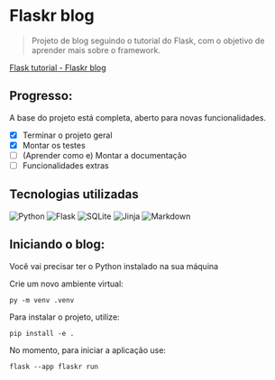 # Flaskr blog
> Projeto de blog seguindo o tutorial do Flask, com o objetivo de aprender mais sobre o framework.

[Flask tutorial - Flaskr blog](https://flask.palletsprojects.com/en/3.0.x/tutorial/)
## Progresso:

A base do projeto está completa, aberto para novas funcionalidades.

- [x] Terminar o projeto geral
- [x] Montar os testes
- [ ] (Aprender como e) Montar a documentação
- [ ] Funcionalidades extras

## Tecnologias utilizadas
![Python](https://img.shields.io/badge/Python-3776AB?style=for-the-badge&logo=python&logoColor=white)
![Flask](https://img.shields.io/badge/Flask-000000?style=for-the-badge&logo=flask&logoColor=white)
![SQLite](https://img.shields.io/badge/SQLite-07405E?style=for-the-badge&logo=sqlite&logoColor=white)
![Jinja](https://img.shields.io/badge/jinja-white.svg?style=for-the-badge&logo=jinja&logoColor=black)
![Markdown](https://img.shields.io/badge/Markdown-000000?style=for-the-badge&logo=markdown&logoColor=white)

## Iniciando o blog:

Você vai precisar ter o Python instalado na sua máquina

Crie um novo ambiente virtual:
```
py -m venv .venv
```

Para instalar o projeto, utilize:

```
pip install -e .
```

No momento, para iniciar a aplicação use:
```
flask --app flaskr run
```
